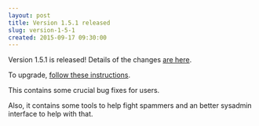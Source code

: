 ```yaml
---
layout: post
title: Version 1.5.1 released
slug: version-1-5-1
created: 2015-09-17 09:30:00
---
```


Version 1.5.1 is released! Details of the changes [are here](http://ican.openacalendar.org/release/1.5.1.html).

To upgrade, [follow these instructions](http://docs.openacalendar.org/en/v1.5.x/serveradministrators/core/upgrading.html).

This contains some crucial bug fixes for users.

Also, it contains some tools to help fight spammers and an better sysadmin interface to help with that.
